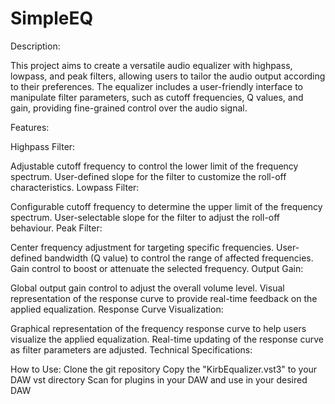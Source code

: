 # SimpleEQ

Description:

This project aims to create a versatile audio equalizer with highpass, lowpass, and peak filters, allowing users to tailor the audio output according to their preferences. The equalizer includes a user-friendly interface to manipulate filter parameters, such as cutoff frequencies, Q values, and gain, providing fine-grained control over the audio signal.

Features:

Highpass Filter:

Adjustable cutoff frequency to control the lower limit of the frequency spectrum.
User-defined slope for the filter to customize the roll-off characteristics.
Lowpass Filter:

Configurable cutoff frequency to determine the upper limit of the frequency spectrum.
User-selectable slope for the filter to adjust the roll-off behaviour.
Peak Filter:

Center frequency adjustment for targeting specific frequencies.
User-defined bandwidth (Q value) to control the range of affected frequencies.
Gain control to boost or attenuate the selected frequency.
Output Gain:

Global output gain control to adjust the overall volume level.
Visual representation of the response curve to provide real-time feedback on the applied equalization.
Response Curve Visualization:

Graphical representation of the frequency response curve to help users visualize the applied equalization.
Real-time updating of the response curve as filter parameters are adjusted.
Technical Specifications:

How to Use:
Clone the git repository
Copy the "KirbEqualizer.vst3" to your DAW vst directory
Scan for plugins in your DAW and use in your desired DAW
